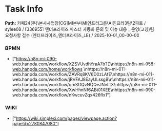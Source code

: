 # Task Info

**Path:** 카페24(주)\본사사업장\[CG]MI본부\MI인프라그룹\AI인프라3팀\2파트 / sylee08 / [336955] 엔터프라이즈 마스터 자동화 문의 및 이슈 대응 _ 운영(코칭)팀 요청사항 접수 (엔터프라이즈_엔터프라이즈_LE) / 2025-10-01_00-00-00

### BPMN
- ["https://n8n-mi-090-web.hanpda.com/workflow/XZSVUvdhYraA7bTD\nhttps://n8n-mi-058-web.hanpda.com/home/workflows \nhttps://n8n-mi-011-web.hanpda.com/workflow/ZAVRq8KV6D0zLAfE\nhttps://n8n-mi-011-web.hanpda.com/workflow/jRVFAJ8EayULssgB\n\nhttps://n8n-mi-011-web.hanpda.com/workflow/qmSOQvNQQeJNvLtX\nhttps://n8n-mi-011-web.hanpda.com/workflow/XwHhnNf6ABt01XEE\nhttps://n8n-mi-090-web.hanpda.com/workflow/nKwcuvZqx426flx1"]

### WIKI
- ["https://wiki.simplexi.com/pages/viewpage.action?pageId=2780847080"]

